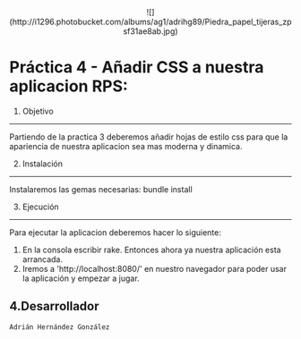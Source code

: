 <center>![](http://i1296.photobucket.com/albums/ag1/adrihg89/Piedra_papel_tijeras_zpsf31ae8ab.jpg)</center>

Práctica 4 - Añadir CSS a nuestra aplicacion RPS:
===========
 
1. Objetivo
-----------

Partiendo de la practica 3 deberemos añadir hojas de estilo css para que la apariencia de nuestra aplicacion sea mas moderna y dinamica.


2. Instalación
--------------

Instalaremos las gemas necesarias: bundle install

3. Ejecución
------------

Para ejecutar la aplicacion deberemos hacer lo siguiente:

1. En la consola escribir rake. Entonces ahora ya nuestra aplicación esta arrancada.
2. Iremos a 'http://localhost:8080/' en nuestro navegador para poder usar la aplicación y empezar a jugar.

4.Desarrollador
---------------

	Adrián Hernández González
